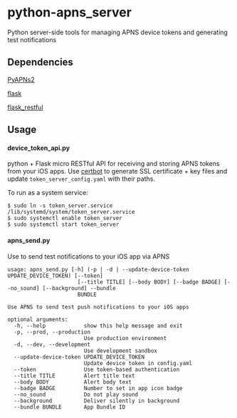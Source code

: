 # python-apns_server
Python server-side tools for managing APNS device tokens and generating test notifications

## Dependencies
[PyAPNs2](https://github.com/Pr0Ger/PyAPNs2)

[flask](https://pypi.org/project/Flask/)

[flask_restful](https://pypi.org/project/Flask-RESTful/)

## Usage
#### device_token_api.py
python + Flask micro RESTful API for receiving and storing APNS tokens from your iOS apps. Use [certbot](https://certbot.eff.org/) to generate SSL certificate + key files and update `token_server_config.yaml` with their paths.

To run as a system service:
```
$ sudo ln -s token_server.service /lib/systemd/system/token_server.service
$ sudo systemctl enable token_server
$ sudo systemctl start token_server
```

#### apns_send.py
Use to send test notifications to your iOS app via APNS
```
usage: apns_send.py [-h] (-p | -d | --update-device-token UPDATE_DEVICE_TOKEN) [--token]
                      [--title TITLE] [--body BODY] [--badge BADGE] [--no_sound] [--background] --bundle
                      BUNDLE

Use APNS to send test push notifications to your iOS apps

optional arguments:
  -h, --help            show this help message and exit
  -p, --prod, --production
                        Use production environment
  -d, --dev, --development
                        Use development sandbox
  --update-device-token UPDATE_DEVICE_TOKEN
                        Update device token in config.yaml
  --token               Use token-based authentication
  --title TITLE         Alert title text
  --body BODY           Alert body text
  --badge BADGE         Number to set in app icon badge
  --no_sound            Do not play sound
  --background          Deliver silently in background
  --bundle BUNDLE       App Bundle ID
```
